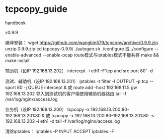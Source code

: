 tcpcopy_guide
=============

handbook


v0.9.9

编译安装：
wget https://github.com/wangbin579/tcpcopy/archive/0.9.9.zip
unzip 0.9.9.zip
cd tcpcopy-0.9.9/
./autogen.sh
./configure
  或 ./configure --enable-advanced --enable-pcap   route模式与iptables模式不能共存
make && make install

辅助机（设IP 192.168.13.202）
intercept -i eth1 -F'tcp and src port 80' -d

测试、辅助机（设IP 192.168.13.201）
iptables -t filter -I OUTPUT -p tcp --sport 80 -j QUEUE
intercept &
  或 route add -host 192.168.11.5 gw 192.168.13.202
    导入到测试机的客户端使用辅助机器路由
tail -f /var/log/nginx/access.log

业务机（设IP 192.168.13.200）
tcpcopy -x 192.168.13.200:80-192.168.13.201:80 &
  或 tcpcopy -x 192.168.13.200:80-192.168.13.201:80 -s 192.168.13.202 -i eth1 -d
tail -f /var/log/nginx/access.log

清除iptables：
iptables -P INPUT ACCEPT
iptables -F
